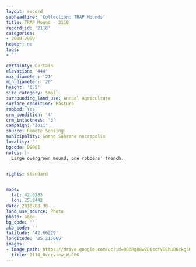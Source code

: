 ```yaml
---
layout: record
subheadline: 'Collection: TRAP Mounds'
title: TRAP Mound - 2118
record_id: '2118'
categories:
- 2000-2999
header: no
tags:
- ''

certainty: Certain
elevation: '444'
max_diameter: '21'
min_diameter: '20'
height: '0.5'
size_category: Small
surrounding_land_use: Annual Agriculture
surface_condition: Pasture
robbed: Yes
crm_condition: '4'
crm_intactness: '3'
campaign: '2011'
source: Remote Sensing
municipality: Gorno Sahrane necropolis
locality: ''
bgcode: DS001
notes: |-
  Large overgrown mound, one robbers' trench.


rights: standard


maps:
  lat: 42.6285
  lon: 25.2442
date: 2018-08-30
land_use_source: Photo
photo: Good
bg_code: ''
akb_code: ''
latitude: '42.66229'
longitude: '25.215665'
images:
- image_path: https://drive.google.com/uc?id=0B3Rg88wZDQscYVBCM1B6ckg5RHM
  title: 2118_Overview_W.JPG
---
```

